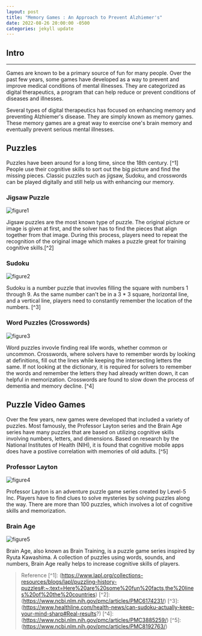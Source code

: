 ```yaml
---
layout: post
title: "Memory Games : An Approach to Prevent Alzhiemer's"
date: 2022-08-26 20:00:00 -0500
categories: jekyll update
---
```


## Intro

---

Games are known to be a primary source of fun for many people. Over the past few years, some games have developed as a way to prevent and improve medical conditions of mental illnesses. They are categorized as digital therapeutics, a program that can help reduce or prevent conditions of diseases and illnesses.

Several types of digital therapeutics has focused on enhancing memory and preventing Alzhiemer's disease. They are simply known as memory games. These memory games are a great way to exercise one's brain memory and eventually prevent serious mental illnesses.

## Puzzles

Puzzles have been around for a long time, since the 18th century. [^1] People use their cognitive skills to sort out the big picture and find the missing pieces. Classic puzzles such as jigsaw, Sudoku, and crosswords can be played digitally and still help us with enhancing our memory.

### Jigsaw Puzzle

![figure1](/devblog/assets/2022-08-26-memory-games/figure1.png)

Jigsaw puzzles are the most known type of puzzle. The original picture or image is given at first, and the solver has to find the pieces that align together from that image. During this process, players need to repeat the recognition of the original image which makes a puzzle great for training cognitive skills.[^2]

### Sudoku

![figure2](/devblog/assets/2022-08-26-memory-games/figure2.png)

Sudoku is a number puzzle that invovles filling the square with numbers 1 through 9. As the same number can't be in a 3 * 3 square, horizontal line, and a vertical line, players need to constantly remember the location of the numbers. [^3]

### Word Puzzles (Crosswords)

![figure3](/devblog/assets/2022-08-26-memory-games/figure3.png)

Word puzzles invovle finding real life words, whether common or uncommon. Crosswords, where solvers have to remember words by looking at definitions, fill out the lines while keeping the intersecting letters the same. If not looking at the dictionary, it is required for solvers to remember the words and remember the letters they had already written down, it can helpful in memorization. Crosswords are found to slow down the process of dementia and memory decline. [^4]

## Puzzle Video Games

 Over the few years, new games were developed that included a variety of puzzles. Most famously, the Professor Layton series and the Brain Age series have many puzzles that are based on utilizing cognitive skills involving numbers, letters, and dimensions. Based on research by the National Institutes of Health (NIH), it is found that cognitive mobile apps does have a postiive correlation with memories of old adults. [^5]

### Professor Layton

![figure4](/devblog/assets/2022-08-26-memory-games/figure4.png)

Professor Layton is an adventure puzzle game series created by Level-5 Inc. Players have to find clues to solve mysteries by solving puzzles along the way. There are more than 100 puzzles, which involves a lot of cognitive skills and memorization. 

### Brain Age

![figure5](/devblog/assets/2022-08-26-memory-games/figure5.png)

Brain Age, also known as Brain Training, is a puzzle game series inspired by Ryuta Kawashima. A collection of puzzles using words, sounds, and numbers, Brain Age really helps to increase cognitive skills of players. 

> Reference 
    [^1]: (https://www.lapl.org/collections-resources/blogs/lapl/puzzling-history-puzzles#:~:text=Here%20are%20some%20fun%20facts,the%20lines%20of%20the%20countries)
    [^2]: (https://www.ncbi.nlm.nih.gov/pmc/articles/PMC6174231/)
    [^3]: (https://www.healthline.com/health-news/can-sudoku-actually-keep-your-mind-sharp#Real-results?)
    [^4]: (https://www.ncbi.nlm.nih.gov/pmc/articles/PMC3885259/)
    [^5]: (https://www.ncbi.nlm.nih.gov/pmc/articles/PMC8192763/)
